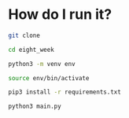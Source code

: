 # How do I run it?

```sh
git clone

cd eight_week

python3 -m venv env

source env/bin/activate

pip3 install -r requirements.txt

python3 main.py
```